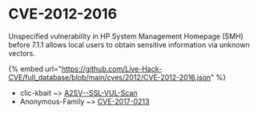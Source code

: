 # CVE-2012-2016

Unspecified vulnerability in HP System Management Homepage (SMH) before 7.1.1 allows local users to obtain sensitive information via unknown vectors.

{% embed url="https://github.com/Live-Hack-CVE/full_database/blob/main/cves/2012/CVE-2012-2016.json" %}


* clic-kbait ~> [A2SV--SSL-VUL-Scan](https://zeste.alice-snow.ru/2012/database/cve-2012-2016/a2sv--ssl-vul-scan-clic-kbait)
* Anonymous-Family ~> [CVE-2017-0213](https://zeste.alice-snow.ru/2012/database/cve-2012-2016/cve-2017-0213-anonymous-family)